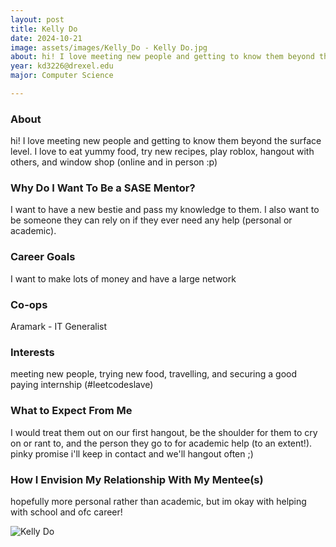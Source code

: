 ```yaml
---
layout: post
title: Kelly Do 
date: 2024-10-21
image: assets/images/Kelly_Do - Kelly Do.jpg
about: hi! I love meeting new people and getting to know them beyond the surface level. I love to eat yummy food, try new recipes, play roblox, hangout with others, and window shop (online and in person :p)
year: kd3226@drexel.edu
major: Computer Science

---
```


### About

hi! I love meeting new people and getting to know them beyond the surface level. I love to eat yummy food, try new recipes, play roblox, hangout with others, and window shop (online and in person :p)

### Why Do I Want To Be a SASE Mentor?

I want to have a new bestie and pass my knowledge to them. I also want to be someone they can rely on if they ever need any help (personal or academic).

### Career Goals

I want to make lots of money and have a large network

### Co-ops

Aramark - IT Generalist

### Interests

meeting new people, trying new food, travelling, and securing a good paying internship (#leetcodeslave)

### What to Expect From Me

I would treat them out on our first hangout, be the shoulder for them to cry on or rant to, and the person they go to for academic help (to an extent!). pinky promise i'll keep in contact and we'll hangout often ;)

### How I Envision My Relationship With My Mentee(s) 

hopefully more personal rather than academic, but im okay with helping with school and ofc career! 

<div class="text-center my-5">
    <img src="https://sase-drexel.github.io/mentorship-2024/assets/images/Kelly_Do - Kelly Do.jpg" alt="Kelly Do" class="rounded post-img" />
</div>
